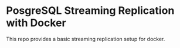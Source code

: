 # PosgreSQL Streaming Replication with Docker

This repo provides a basic streaming replication setup for docker.

